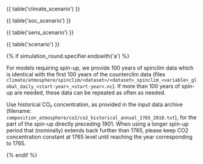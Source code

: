 {{ table('climate_scenario') }}

{{ table('soc_scenario') }}

{{ table('sens_scenario') }}

{{ table('scenario') }}

{% if simulation_round.specifier.endswith('a') %}

For models requiring spin-up, we provide 100 years of spinclim data which is identical with the first 100 years of the counterclim data (files `climate/atmosphere/spinclim/<dataset>/<dataset>_spinclim_<variable>_global_daily_<start-year>_<start-year>.nc`). If more than 100 years of spin-up are needed, these data can be repeated as often as needed.

Use historical CO₂ concentration, as provided in the input data archive (filename: `composition_atmosphere/co2/co2_historical_annual_1765_2018.txt`), for the part of the spin-up directly preceding 1901. When using a longer spin-up period that (nominally) extends back further than 1765, please keep CO2 concentration constant at 1765 level until reaching the year corresponding to 1765.

{% endif %}
